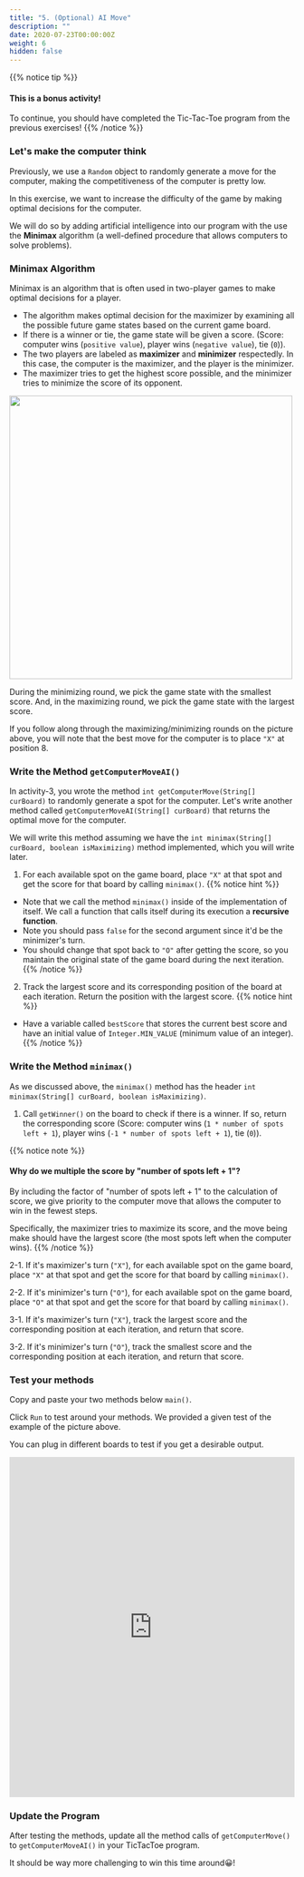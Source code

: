 ```yaml
---
title: "5. (Optional) AI Move"
description: ""
date: 2020-07-23T00:00:00Z
weight: 6
hidden: false
---
```

{{% notice tip %}}
#### This is a bonus activity!
To continue, you should have completed the Tic-Tac-Toe program from the previous exercises! 
{{% /notice %}}

### Let's make the computer think
Previously, we use a `Random` object to randomly generate a move for the computer, making the competitiveness of the computer is pretty low.

In this exercise, we want to increase the difficulty of the game by making optimal decisions for the computer.

We will do so by adding artificial intelligence into our program with the use the <b>Minimax</b> algorithm (a well-defined procedure that allows computers to solve problems).

### Minimax Algorithm
Minimax is an algorithm that is often used in two-player games to make optimal decisions for a player. 

- The algorithm makes optimal decision for the maximizer by examining all the possible future game states based on the current game board. 
- If there is a winner or tie, the game state will be given a score. (Score: computer wins (`positive value`), player wins (`negative value`), tie (`0`)).
- The two players are labeled as <b>maximizer</b> and <b>minimizer</b> respectedly. In this case, the computer is the maximizer, and the player is the minimizer. 
- The maximizer tries to get the highest score possible, and the minimizer tries to minimize the score of its opponent. 

<img src="../images/minimax.png" height="500"/> 

During the minimizing round, we pick the game state with the smallest score. And, in the maximizing round, we pick the game state with the largest score.

If you follow along through the maximizing/minimizing rounds on the picture above, you will note that the best move for the computer is to place `"X"` at position 8.

### Write the Method `getComputerMoveAI()`
In activity-3, you wrote the method `int getComputerMove(String[] curBoard)` to randomly generate a spot for the computer. Let's write another method called `getComputerMoveAI(String[] curBoard)` that returns the optimal move for the computer. 

We will write this method assuming we have the `int minimax(String[] curBoard, boolean isMaximizing)` method implemented, which you will write later.

1. For each available spot on the game board, place `"X"` at that spot and get the score for that board by calling `minimax()`. 
{{% notice hint %}}
- Note that we call the method `minimax()` inside of the implementation of itself. We call a function that calls itself during its execution a <b>recursive function</b>.
- Note you should pass `false` for the second argument since it'd be the minimizer's turn.
- You should change that spot back to `"O"` after getting the score, so you maintain the original state of the game board during the next iteration.
{{% /notice %}}

2. Track the largest score and its corresponding position of the board at each iteration. Return the position with the largest score.
{{% notice hint %}}
- Have a variable called `bestScore` that stores the current best score and have an initial value of `Integer.MIN_VALUE` (minimum value of an integer).
{{% /notice %}}

### Write the Method `minimax()`
As we discussed above, the `minimax()` method has the header `int minimax(String[] curBoard, boolean isMaximizing)`.

1. Call `getWinner()` on the board to check if there is a winner. If so, return the corresponding score (Score: computer wins (`1 * number of spots left + 1`), player wins (`-1 * number of spots left + 1`), tie (`0`)).

{{% notice note %}}
#### Why do we multiple the score by "number of spots left + 1"?
By including the factor of "number of spots left + 1" to the calculation of score, we give priority to the computer move that allows the computer to win in the fewest steps.

Specifically, the maximizer tries to maximize its score, and the move being make should have the largest score (the most spots left when the computer wins).
{{% /notice %}}

2-1. If it's maximizer's turn (`"X"`), for each available spot on the game board, place `"X"` at that spot and get the score for that board by calling `minimax()`.

2-2. If it's minimizer's turn (`"O"`), for each available spot on the game board, place `"O"` at that spot and get the score for that board by calling `minimax()`.

3-1. If it's maximizer's turn (`"X"`), track the largest score and the corresponding position at each iteration, and return that score.

3-2. If it's minimizer's turn (`"O"`), track the smallest score and the corresponding position at each iteration, and return that score.

### Test your methods
Copy and paste your two methods below `main()`. 

Click `Run` to test around your methods. We provided a given test of the example of the picture above. 

You can plug in different boards to test if you get a desirable output.
<iframe height="600px" width="100%" src="https://repl.it/@nuevofoundation/JavaTicTacToeminimax?lite=true#Winner.java" scrolling="no" frameborder="no" allowtransparency="true" allowfullscreen="true" sandbox="allow-forms allow-pointer-lock allow-popups allow-same-origin allow-scripts allow-modals"></iframe>

### Update the Program
After testing the methods, update all the method calls of `getComputerMove()` to `getComputerMoveAI()` in your TicTacToe program. 

It should be way more challenging to win this time around😀! 